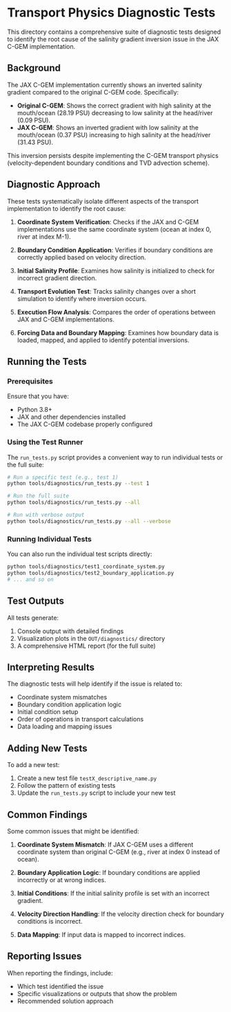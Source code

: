 # Transport Physics Diagnostic Tests

This directory contains a comprehensive suite of diagnostic tests designed to identify the root cause of the salinity gradient inversion issue in the JAX C-GEM implementation.

## Background

The JAX C-GEM implementation currently shows an inverted salinity gradient compared to the original C-GEM code. Specifically:

- **Original C-GEM**: Shows the correct gradient with high salinity at the mouth/ocean (28.19 PSU) decreasing to low salinity at the head/river (0.09 PSU).
- **JAX C-GEM**: Shows an inverted gradient with low salinity at the mouth/ocean (0.37 PSU) increasing to high salinity at the head/river (31.43 PSU).

This inversion persists despite implementing the C-GEM transport physics (velocity-dependent boundary conditions and TVD advection scheme).

## Diagnostic Approach

These tests systematically isolate different aspects of the transport implementation to identify the root cause:

1. **Coordinate System Verification**: Checks if the JAX and C-GEM implementations use the same coordinate system (ocean at index 0, river at index M-1).

2. **Boundary Condition Application**: Verifies if boundary conditions are correctly applied based on velocity direction.

3. **Initial Salinity Profile**: Examines how salinity is initialized to check for incorrect gradient direction.

4. **Transport Evolution Test**: Tracks salinity changes over a short simulation to identify where inversion occurs.

5. **Execution Flow Analysis**: Compares the order of operations between JAX and C-GEM implementations.

7. **Forcing Data and Boundary Mapping**: Examines how boundary data is loaded, mapped, and applied to identify potential inversions.

## Running the Tests

### Prerequisites

Ensure that you have:
- Python 3.8+
- JAX and other dependencies installed
- The JAX C-GEM codebase properly configured

### Using the Test Runner

The `run_tests.py` script provides a convenient way to run individual tests or the full suite:

```bash
# Run a specific test (e.g., test 1)
python tools/diagnostics/run_tests.py --test 1

# Run the full suite
python tools/diagnostics/run_tests.py --all

# Run with verbose output
python tools/diagnostics/run_tests.py --all --verbose
```

### Running Individual Tests

You can also run the individual test scripts directly:

```bash
python tools/diagnostics/test1_coordinate_system.py
python tools/diagnostics/test2_boundary_application.py
# ... and so on
```

## Test Outputs

All tests generate:
1. Console output with detailed findings
2. Visualization plots in the `OUT/diagnostics/` directory
3. A comprehensive HTML report (for the full suite)

## Interpreting Results

The diagnostic tests will help identify if the issue is related to:

- Coordinate system mismatches
- Boundary condition application logic
- Initial condition setup
- Order of operations in transport calculations
- Data loading and mapping issues

## Adding New Tests

To add a new test:
1. Create a new test file `testX_descriptive_name.py`
2. Follow the pattern of existing tests
3. Update the `run_tests.py` script to include your new test

## Common Findings

Some common issues that might be identified:

1. **Coordinate System Mismatch**: If JAX C-GEM uses a different coordinate system than original C-GEM (e.g., river at index 0 instead of ocean).

2. **Boundary Application Logic**: If boundary conditions are applied incorrectly or at wrong indices.

3. **Initial Conditions**: If the initial salinity profile is set with an incorrect gradient.

4. **Velocity Direction Handling**: If the velocity direction check for boundary conditions is incorrect.

5. **Data Mapping**: If input data is mapped to incorrect indices.

## Reporting Issues

When reporting the findings, include:
- Which test identified the issue
- Specific visualizations or outputs that show the problem
- Recommended solution approach